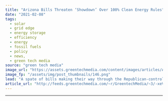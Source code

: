 ```yaml
---
title: "Arizona Bills Threaten ‘Showdown’ Over 100% Clean Energy Rules"
date: "2021-02-08"
tags: 
  - solar
  - grid edge
  - energy storage
  - efficiency
  - energy
  - fossil fuels
  - policy
  - news,
  - green tech media
source: "green tech media"
image_url: "https://assets.greentechmedia.com/content/images/articles/Arizona_Corporation_Commission_XL.jpeg"
image_fp: "/assets/img/post_thumbnails/146.png"
lead: "A spate of bills making their way through the Republican-controlled Arizona legislature — some on a fast track — could undercut the 100 percent clean energy targets the state’s utility regulators are soon expected to finalize. The four bills come jus ..."
article_url: "http://feeds.greentechmedia.com/~r/GreentechMedia/~3/-xeVn68OFxA/arizona-bills-threaten-showdown-over-100-clean-energy-rules"
---
```


---
